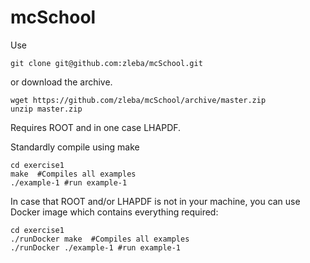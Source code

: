 # mcSchool

Use
```
git clone git@github.com:zleba/mcSchool.git
```

or download the archive.
```
wget https://github.com/zleba/mcSchool/archive/master.zip
unzip master.zip
```
Requires ROOT and in one case LHAPDF.

Standardly compile using make
```
cd exercise1
make  #Compiles all examples
./example-1 #run example-1
```

In case that ROOT and/or LHAPDF is not in your machine, you can use Docker image which contains everything required:
```
cd exercise1
./runDocker make  #Compiles all examples
./runDocker ./example-1 #run example-1
```
